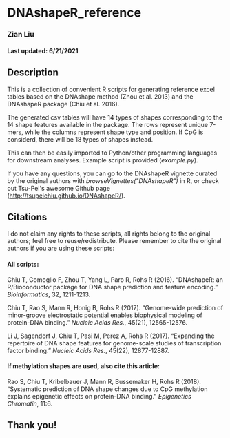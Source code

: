 # DNAshapeR_reference
### Zian Liu
#### Last updated: 6/21/2021

## Description

This is a collection of convenient R scripts for generating reference excel tables based on the DNAshape method (Zhou et al. 2013) and the DNAshapeR package (Chiu et al. 2016). 

The generated csv tables will have 14 types of shapes corresponding to the 14 shape features available in the package. The rows represent unique 7-mers, while the columns represent shape type and position. If CpG is considerd, there will be 18 types of shapes instead.

This can then be easily imported to Python/other programming languages for downstream analyses. Example script is provided (*example.py*).

If you have any questions, you can go to the DNAshapeR vignette curated by the original authors with *browseVignettes("DNAshapeR")* in R, or check out Tsu-Pei's awesome Github page (http://tsupeichiu.github.io/DNAshapeR/).


## Citations

I do not claim any rights to these scripts, all rights belong to the original authors; feel free to reuse/redistribute. Please remember to cite the original authors if you are using these scripts:

#### All scripts:

Chiu T, Comoglio F, Zhou T, Yang L, Paro R, Rohs R (2016). “DNAshapeR: an R/Bioconductor package for DNA shape prediction and feature encoding.” *Bioinformatics*, 32, 1211-1213.

Chiu T, Rao S, Mann R, Honig B, Rohs R (2017). “Genome-wide prediction of minor-groove electrostatic potential enables biophysical modeling of protein-DNA binding.” *Nucleic Acids Res.*, 45(21), 12565-12576.

Li J, Sagendorf J, Chiu T, Pasi M, Perez A, Rohs R (2017). “Expanding the repertoire of DNA shape features for genome-scale studies of transcription factor binding.” *Nucleic Acids Res.*, 45(22), 12877-12887.

#### If methylation shapes are used, also cite this article:
Rao S, Chiu T, Kribelbauer J, Mann R, Bussemaker H, Rohs R (2018). “Systematic prediction of DNA shape changes due to CpG methylation explains epigenetic effects on protein-DNA binding.” *Epigenetics Chromatin*, 11:6.


## Thank you!
